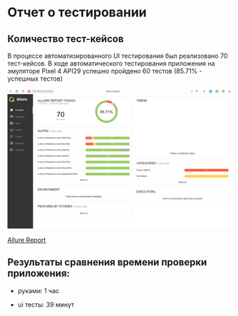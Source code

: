 # Отчет о тестировании

## Количество тест-кейсов
В процессе автоматизированного UI тестирования был реализовано 70 тест-кейсов.
В ходе автоматического тестирования приложения на эмуляторе Pixel 4 API29
успешно пройдено 60 тестов (85.71% - успешных тестов)

![](https://github.com/VisYar/ProjectQA39v2/blob/master/2023-07-06_14h28_10.png)

[Allure Report](https://github.com/VisYar/ProjectQA39v2/blob/master/allure-results.rar)

## Результаты сравнения времени проверки приложения:

- руками: 1 час

- ui тесты: 39 минут
